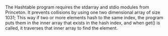 The Hashtable program requires the stdarray and stdio modules from Princeton. It prevents collisions by using
one two dimensional array of size 1031; This way if two or more elements hash to the same index, the program puts them in the 
inner array that exists in the hash index, and when get() is called, it traverses that inner array to find the element.
